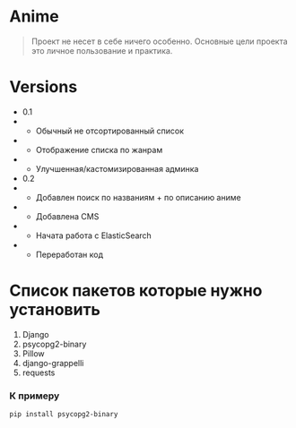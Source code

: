 # Anime
> Проект не несет в себе ничего особенно. Основные цели проекта это личное пользование и практика.

# Versions
- 0.1
- - Обычный не отсортированный список
- - Отображение списка по жанрам
- - Улучшенная/кастомизированная админка
- 0.2
- - Добавлен поиск по названиям + по описанию аниме
- - Добавлена CMS
- - Начата работа с ElasticSearch
- - Переработан код

# Список пакетов которые нужно установить
1. Django
2. psycopg2-binary
3. Pillow
4. django-grappelli
5. requests
### К примеру
```Terminal
pip install psycopg2-binary
```